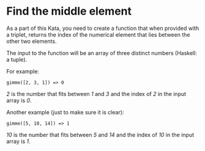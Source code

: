 # Find the middle element
As a part of this Kata, you need to create a function that when provided with a triplet, returns the index of the numerical element that lies between the other two elements.

The input to the function will be an array of three distinct numbers (Haskell: a tuple).

For example:

    gimme([2, 3, 1]) => 0

*2* is the number that fits between *1* and *3* and the index of *2* in the input array is *0*.

Another example (just to make sure it is clear):

    gimme([5, 10, 14]) => 1
    
*10* is the number that fits between *5* and *14* and the index of *10* in the input array is *1*.